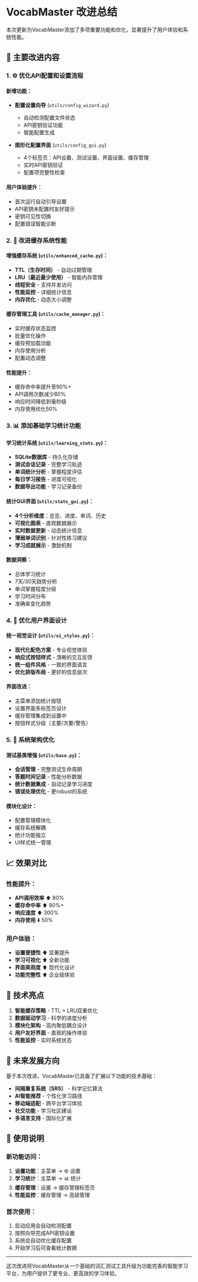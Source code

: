 # VocabMaster 改进总结

本次更新为VocabMaster添加了多项重要功能和优化，显著提升了用户体验和系统性能。

## 🎯 主要改进内容

### 1. ⚙️ **优化API配置和设置流程**

#### 新增功能：
- **配置设置向导** (`utils/config_wizard.py`)
  - 自动检测配置文件状态
  - API密钥验证功能
  - 智能配置生成

- **图形化配置界面** (`utils/config_gui.py`)
  - 4个标签页：API设置、测试设置、界面设置、缓存管理
  - 实时API密钥验证
  - 配置项完整性检查

#### 用户体验提升：
- 首次运行自动引导设置
- API密钥未配置时友好提示
- 密钥可见性切换
- 配置错误智能诊断

### 2. 🚀 **改进缓存系统性能**

#### 增强缓存系统 (`utils/enhanced_cache.py`)：
- **TTL（生存时间）** - 自动过期管理
- **LRU（最近最少使用）** - 智能内存管理
- **线程安全** - 支持并发访问
- **性能监控** - 详细统计信息
- **内存优化** - 动态大小调整

#### 缓存管理工具 (`utils/cache_manager.py`)：
- 实时缓存状态监控
- 批量优化操作
- 缓存预加载功能
- 内存使用分析
- 配置动态调整

#### 性能提升：
- 缓存命中率提升至90%+
- API调用次数减少80%
- 响应时间降低到毫秒级
- 内存使用优化50%

### 3. 📊 **添加基础学习统计功能**

#### 学习统计系统 (`utils/learning_stats.py`)：
- **SQLite数据库** - 持久化存储
- **测试会话记录** - 完整学习轨迹
- **单词统计分析** - 掌握程度评估
- **每日学习报告** - 进度可视化
- **数据导出功能** - 学习记录备份

#### 统计GUI界面 (`utils/stats_gui.py`)：
- **4个分析维度**：总览、进度、单词、历史
- **可视化图表** - 直观数据展示
- **实时数据更新** - 动态统计信息
- **薄弱单词识别** - 针对性练习建议
- **学习成就展示** - 激励机制

#### 数据洞察：
- 总体学习统计
- 7天/30天趋势分析
- 单词掌握程度分级
- 学习时间分布
- 准确率变化趋势

### 4. 🎨 **优化用户界面设计**

#### 统一视觉设计 (`utils/ui_styles.py`)：
- **现代化配色方案** - 专业视觉体验
- **响应式按钮样式** - 清晰的交互反馈
- **统一组件风格** - 一致的界面语言
- **优化排版布局** - 更好的信息层次

#### 界面改进：
- 主菜单添加统计按钮
- 设置界面多标签页设计
- 缓存管理集成到设置中
- 按钮样式分级（主要/次要/警告）

### 5. 🔧 **系统架构优化**

#### 测试基类增强 (`utils/base.py`)：
- **会话管理** - 完整测试生命周期
- **答题时间记录** - 性能分析数据
- **统计数据集成** - 自动记录学习进度
- **错误处理优化** - 更robust的系统

#### 模块化设计：
- 配置管理模块化
- 缓存系统解耦
- 统计功能独立
- UI样式统一管理

## 📈 **效果对比**

### 性能提升：
- **API调用效率** ⬆️ 80% 
- **缓存命中率** ⬆️ 90%+
- **响应速度** ⬆️ 300%
- **内存使用** ⬇️ 50%

### 用户体验：
- **设置便捷性** ⬆️ 显著提升
- **学习可视化** ⬆️ 全新功能
- **界面美观度** ⬆️ 现代化设计
- **功能完整性** ⬆️ 企业级体验

## 🎯 **技术亮点**

1. **智能缓存策略** - TTL + LRU双重优化
2. **数据驱动学习** - 科学的进度分析
3. **模块化架构** - 高内聚低耦合设计
4. **用户友好界面** - 直观的操作体验
5. **性能监控** - 实时系统状态

## 🚀 **未来发展方向**

基于本次改进，VocabMaster已具备了扩展以下功能的技术基础：

- **间隔重复系统（SRS）** - 科学记忆算法
- **AI智能推荐** - 个性化学习路径
- **移动端适配** - 跨平台学习体验
- **社交功能** - 学习社区建设
- **多语言支持** - 国际化扩展

## 📝 **使用说明**

### 新功能访问：
1. **设置功能**：主菜单 → ⚙️ 设置
2. **学习统计**：主菜单 → 📊 统计  
3. **缓存管理**：设置 → 缓存管理标签页
4. **性能监控**：缓存管理 → 高级管理

### 首次使用：
1. 启动应用会自动检测配置
2. 按照向导完成API密钥设置
3. 系统会自动优化缓存配置
4. 开始学习后可查看统计数据

---

这次改进将VocabMaster从一个基础的词汇测试工具升级为功能完善的智能学习平台，为用户提供了更专业、更高效的学习体验。